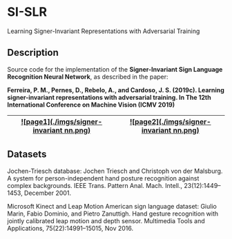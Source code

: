 # SI-SLR
Learning Signer-Invariant Representations with Adversarial Training

## Description
Source code for the implementation of the **Signer-Invariant Sign Language Recognition Neural Network**, as described in the paper:

**Ferreira, P. M., Pernes, D., Rebelo, A., and Cardoso, J. S. (2019c). Learning signer-invariant representations with adversarial training. In The 12th International Conference on Machine Vision (ICMV 2019)**

| [![page1](./imgs/signer-invariant nn.png)](https://github.com/pmmf/CorSiL/blob/master/paper/CorSiL_paper.pdf)  | [![page2](./imgs/signer-invariant nn.png)](https://github.com/pmmf/CorSiL/blob/master/paper/CorSiL_paper.pdf) |
|:---:|:---:|

## Datasets
Jochen-Triesch database: Jochen Triesch and Christoph von der Malsburg. A system for person-independent hand posture recognition against complex backgrounds. IEEE Trans. Pattern Anal. Mach. Intell., 23(12):1449–1453, December 2001.

Microsoft Kinect and Leap Motion American sign language dataset: Giulio Marin, Fabio Dominio, and Pietro Zanuttigh. Hand gesture recognition with jointly calibrated leap motion and depth sensor. Multimedia Tools and Applications, 75(22):14991–15015, Nov 2016.
